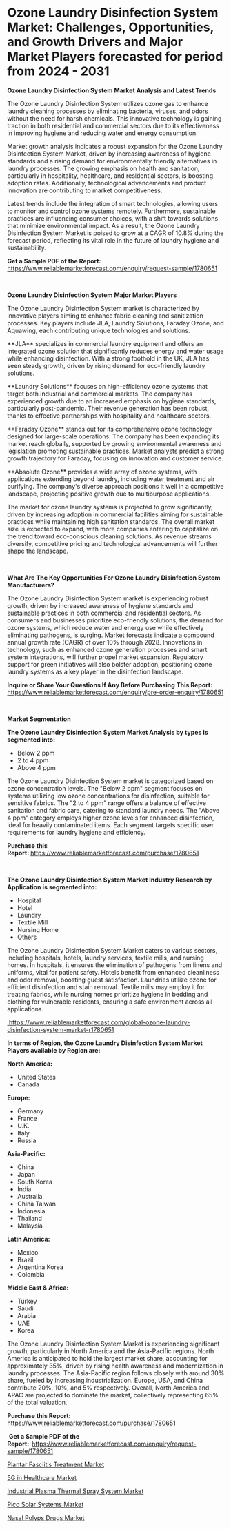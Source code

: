 <p><h1>Ozone Laundry Disinfection System Market: Challenges, Opportunities, and Growth Drivers and Major Market Players forecasted for period from 2024 - 2031</h1></p><p><strong>Ozone Laundry Disinfection System Market Analysis and Latest Trends</strong></p>
<p><p>The Ozone Laundry Disinfection System utilizes ozone gas to enhance laundry cleaning processes by eliminating bacteria, viruses, and odors without the need for harsh chemicals. This innovative technology is gaining traction in both residential and commercial sectors due to its effectiveness in improving hygiene and reducing water and energy consumption.</p><p>Market growth analysis indicates a robust expansion for the Ozone Laundry Disinfection System Market, driven by increasing awareness of hygiene standards and a rising demand for environmentally friendly alternatives in laundry processes. The growing emphasis on health and sanitation, particularly in hospitality, healthcare, and residential sectors, is boosting adoption rates. Additionally, technological advancements and product innovation are contributing to market competitiveness.</p><p>Latest trends include the integration of smart technologies, allowing users to monitor and control ozone systems remotely. Furthermore, sustainable practices are influencing consumer choices, with a shift towards solutions that minimize environmental impact. As a result, the Ozone Laundry Disinfection System Market is poised to grow at a CAGR of 10.8% during the forecast period, reflecting its vital role in the future of laundry hygiene and sustainability.</p></p>
<p><strong>Get a Sample PDF of the Report:&nbsp;</strong> <a href="https://www.reliablemarketforecast.com/enquiry/request-sample/1780651?utm_campaign=1875&utm_medium=2&utm_source=Github&utm_content=ia&utm_term=19122024&utm_id=ozone-laundry-disinfection-system">https://www.reliablemarketforecast.com/enquiry/request-sample/1780651</a></p>
<p>&nbsp;</p>
<p><strong>Ozone Laundry Disinfection System Major Market Players</strong></p>
<p><p>The Ozone Laundry Disinfection System market is characterized by innovative players aiming to enhance fabric cleaning and sanitization processes. Key players include JLA, Laundry Solutions, Faraday Ozone, and Aquawing, each contributing unique technologies and solutions.</p><p>**JLA** specializes in commercial laundry equipment and offers an integrated ozone solution that significantly reduces energy and water usage while enhancing disinfection. With a strong foothold in the UK, JLA has seen steady growth, driven by rising demand for eco-friendly laundry solutions.</p><p>**Laundry Solutions** focuses on high-efficiency ozone systems that target both industrial and commercial markets. The company has experienced growth due to an increased emphasis on hygiene standards, particularly post-pandemic. Their revenue generation has been robust, thanks to effective partnerships with hospitality and healthcare sectors.</p><p>**Faraday Ozone** stands out for its comprehensive ozone technology designed for large-scale operations. The company has been expanding its market reach globally, supported by growing environmental awareness and legislation promoting sustainable practices. Market analysts predict a strong growth trajectory for Faraday, focusing on innovation and customer service.</p><p>**Absolute Ozone** provides a wide array of ozone systems, with applications extending beyond laundry, including water treatment and air purifying. The company's diverse approach positions it well in a competitive landscape, projecting positive growth due to multipurpose applications.</p><p>The market for ozone laundry systems is projected to grow significantly, driven by increasing adoption in commercial facilities aiming for sustainable practices while maintaining high sanitation standards. The overall market size is expected to expand, with more companies entering to capitalize on the trend toward eco-conscious cleaning solutions. As revenue streams diversify, competitive pricing and technological advancements will further shape the landscape.</p></p>
<p>&nbsp;</p>
<p><strong>What Are The Key Opportunities For Ozone Laundry Disinfection System Manufacturers?</strong></p>
<p><p>The Ozone Laundry Disinfection System market is experiencing robust growth, driven by increased awareness of hygiene standards and sustainable practices in both commercial and residential sectors. As consumers and businesses prioritize eco-friendly solutions, the demand for ozone systems, which reduce water and energy use while effectively eliminating pathogens, is surging. Market forecasts indicate a compound annual growth rate (CAGR) of over 10% through 2028. Innovations in technology, such as enhanced ozone generation processes and smart system integrations, will further propel market expansion. Regulatory support for green initiatives will also bolster adoption, positioning ozone laundry systems as a key player in the disinfection landscape.</p></p>
<p><strong>Inquire or Share Your Questions If Any Before Purchasing This Report:</strong> <a href="https://www.reliablemarketforecast.com/enquiry/pre-order-enquiry/1780651?utm_campaign=1875&utm_medium=2&utm_source=Github&utm_content=ia&utm_term=19122024&utm_id=ozone-laundry-disinfection-system">https://www.reliablemarketforecast.com/enquiry/pre-order-enquiry/1780651</a></p>
<p>&nbsp;</p>
<p><strong>Market Segmentation</strong></p>
<p><strong>The Ozone Laundry Disinfection System Market Analysis by types is segmented into:</strong></p>
<p><ul><li>Below 2 ppm</li><li>2 to 4 ppm</li><li>Above 4 ppm</li></ul></p>
<p><p>The Ozone Laundry Disinfection System market is categorized based on ozone concentration levels. The "Below 2 ppm" segment focuses on systems utilizing low ozone concentrations for disinfection, suitable for sensitive fabrics. The "2 to 4 ppm" range offers a balance of effective sanitation and fabric care, catering to standard laundry needs. The "Above 4 ppm" category employs higher ozone levels for enhanced disinfection, ideal for heavily contaminated items. Each segment targets specific user requirements for laundry hygiene and efficiency.</p></p>
<p><strong>Purchase this Report:&nbsp;</strong><a href="https://www.reliablemarketforecast.com/purchase/1780651?utm_campaign=1875&utm_medium=2&utm_source=Github&utm_content=ia&utm_term=19122024&utm_id=ozone-laundry-disinfection-system">https://www.reliablemarketforecast.com/purchase/1780651</a></p>
<p>&nbsp;</p>
<p><strong>The Ozone Laundry Disinfection System Market Industry Research by Application is segmented into:</strong></p>
<p><ul><li>Hospital</li><li>Hotel</li><li>Laundry</li><li>Textile Mill</li><li>Nursing Home</li><li>Others</li></ul></p>
<p><p>The Ozone Laundry Disinfection System Market caters to various sectors, including hospitals, hotels, laundry services, textile mills, and nursing homes. In hospitals, it ensures the elimination of pathogens from linens and uniforms, vital for patient safety. Hotels benefit from enhanced cleanliness and odor removal, boosting guest satisfaction. Laundries utilize ozone for efficient disinfection and stain removal. Textile mills may employ it for treating fabrics, while nursing homes prioritize hygiene in bedding and clothing for vulnerable residents, ensuring a safe environment across all applications.</p></p>
<p><a href="https://www.reliablemarketforecast.com/global-ozone-laundry-disinfection-system-market-r1780651?utm_campaign=1875&utm_medium=2&utm_source=Github&utm_content=ia&utm_term=19122024&utm_id=ozone-laundry-disinfection-system">&nbsp;https://www.reliablemarketforecast.com/global-ozone-laundry-disinfection-system-market-r1780651</a></p>
<p><strong>In terms of Region, the Ozone Laundry Disinfection System Market Players available by Region are:</strong></p>
<p>
    <p> <strong> North America: </strong>
        <ul>
            <li>United States</li>
            <li>Canada</li>
        </ul>
        </p> 
    <p> <strong> Europe: </strong>
        <ul>
            <li>Germany</li>
            <li>France</li>
            <li>U.K.</li>
            <li>Italy</li>
            <li>Russia</li>
        </ul>
        </p> 
    <p> <strong> Asia-Pacific: </strong>
        <ul>
            <li>China</li>
            <li>Japan</li>
            <li>South Korea</li>
            <li>India</li>
            <li>Australia</li>
            <li>China Taiwan</li>
            <li>Indonesia</li>
            <li>Thailand</li>
            <li>Malaysia</li>
        </ul>
        </p> 
    <p> <strong> Latin America: </strong>
        <ul>
            <li>Mexico</li>
            <li>Brazil</li>
            <li>Argentina Korea</li>
            <li>Colombia</li>
        </ul>
        </p> 
    <p> <strong> Middle East & Africa: </strong>
        <ul>
            <li>Turkey</li>
            <li>Saudi</li>
            <li>Arabia</li>
            <li>UAE</li>
            <li>Korea</li>
        </ul>
    </p>
    </p>
<p><p>The Ozone Laundry Disinfection System Market is experiencing significant growth, particularly in North America and the Asia-Pacific regions. North America is anticipated to hold the largest market share, accounting for approximately 35%, driven by rising health awareness and modernization in laundry processes. The Asia-Pacific region follows closely with around 30% share, fueled by increasing industrialization. Europe, USA, and China contribute 20%, 10%, and 5% respectively. Overall, North America and APAC are projected to dominate the market, collectively representing 65% of the total valuation.</p></p>
<p><strong>Purchase this Report: </strong><a href="https://www.reliablemarketforecast.com/purchase/1780651?utm_campaign=1875&utm_medium=2&utm_source=Github&utm_content=ia&utm_term=19122024&utm_id=ozone-laundry-disinfection-system">https://www.reliablemarketforecast.com/purchase/1780651</a></p>
<p>&nbsp;<strong>Get a Sample PDF of the Report:&nbsp;&nbsp;</strong><a href="https://www.reliablemarketforecast.com/enquiry/request-sample/1780651?utm_campaign=1875&utm_medium=2&utm_source=Github&utm_content=ia&utm_term=19122024&utm_id=ozone-laundry-disinfection-system">https://www.reliablemarketforecast.com/enquiry/request-sample/1780651</a></p>
<p><strong></strong></p>
<p><p><a href="https://www.linkedin.com/pulse/competitive-landscape-plantar-fasciitis-treatment-market-ugm2e?utm_campaign=1875&utm_medium=2&utm_source=Github&utm_content=ia&utm_term=19122024&utm_id=ozone-laundry-disinfection-system">Plantar Fasciitis Treatment Market</a></p><p><a href="https://www.linkedin.com/pulse/5g-healthcare-market-analysis-report-forecasts-trends-from-fjzke?utm_campaign=1875&utm_medium=2&utm_source=Github&utm_content=ia&utm_term=19122024&utm_id=ozone-laundry-disinfection-system">5G in Healthcare Market</a></p><p><a href="https://github.com/Chiragrp22/Market-Research-Report-List-6/blob/main/industrial-plasma-thermal-spray-system-market.md?utm_campaign=1875&utm_medium=2&utm_source=Github&utm_content=ia&utm_term=19122024&utm_id=ozone-laundry-disinfection-system">Industrial Plasma Thermal Spray System Market</a></p><p><a href="https://www.linkedin.com/pulse/informative-market-analysis-pico-solar-systems-estimated-jpage?utm_campaign=1875&utm_medium=2&utm_source=Github&utm_content=ia&utm_term=19122024&utm_id=ozone-laundry-disinfection-system">Pico Solar Systems Market</a></p><p><a href="https://www.linkedin.com/pulse/nasal-polyps-drugs-market-emerging-trends-future-prospects-al37e?utm_campaign=1875&utm_medium=2&utm_source=Github&utm_content=ia&utm_term=19122024&utm_id=ozone-laundry-disinfection-system">Nasal Polyps Drugs Market</a></p></p>